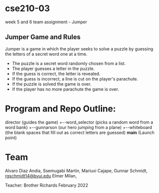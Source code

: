 # cse210-03
week 5 and 6 team assignment - Jumper

## Jumper Game and Rules
Jumper is a game in which the player seeks to solve a puzzle by guessing the letters of a secret word one at a time.
+ The puzzle is a secret word randomly chosen from a list.
+ The player guesses a letter in the puzzle.
+ If the guess is correct, the letter is revealed.
+ If the guess is incorrect, a line is cut on the player's parachute.
+ If the puzzle is solved the game is over.
+ If the player has no more parachute the game is over.

# Program and Repo Outline:
director (guides the game)
+--word_selector (picks a random word from a word bank)
+--gunnarson (our hero jumping from a plane)
+--whiteboard (the blank spaces that fill out as correct letters are guessed)
__main__ (Launch point)

# Team
Alvaro Diaz Andia, 
Ssemugabi Martin, 
Mariuxi Cajape, 
Gunnar Schmidt, rgschmidt14@byui.edu
Elmer Milan, 

Teacher: Brother Richards
February 2022